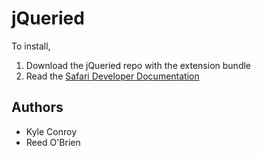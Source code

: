 # jQueried

To install,

1. Download the jQueried repo with the extension bundle
2. Read the  [Safari Developer Documentation][extensions]

[extensions]: http://developer.apple.com/safari/library/documentation/Tools/Conceptual/SafariExtensionGuide/UsingExtensionBuilder/UsingExtensionBuilder.html#//apple_ref/doc/uid/TP40009977-CH2-SW1

## Authors
* Kyle Conroy
* Reed O'Brien